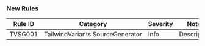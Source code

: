 ### New Rules

Rule ID | Category | Severity | Notes
--------|----------|----------|-------
TVSG001 | TailwindVariants.SourceGenerator | Info | Descriptors
